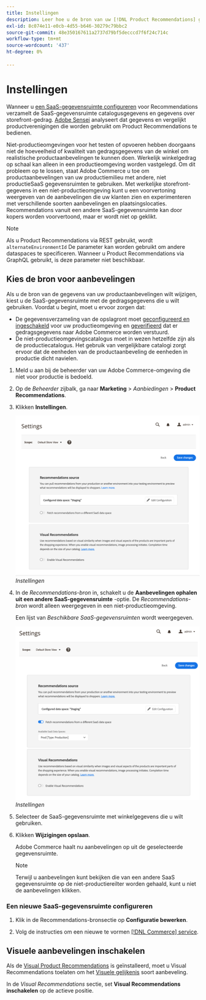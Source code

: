 ```yaml
---
title: Instellingen
description: Leer hoe u de bron van uw [!DNL Product Recommendations] gegevens en hoe te om visuele aanbevelingen toe te laten.
exl-id: 8c074e11-e0cb-4d55-b646-30279c79bbc2
source-git-commit: 48e350167611a2737d79bf5decccd7f6f24c714c
workflow-type: tm+mt
source-wordcount: '437'
ht-degree: 0%

---
```


# Instellingen

Wanneer u [een SaaS-gegevensruimte configureren](https://experienceleague.adobe.com/docs/commerce-admin/config/services/saas.html) voor Recommendations verzamelt de SaaS-gegevensruimte catalogusgegevens en gegevens over storefront-gedrag. [Adobe Sensei](https://www.adobe.com/sensei.html) analyseert dat gegevens en vergelijkt productverenigingen die worden gebruikt om Product Recommendations te bedienen.

Niet-productieomgevingen voor het testen of opvoeren hebben doorgaans niet de hoeveelheid of kwaliteit van gedragsgegevens van de winkel om realistische productaanbevelingen te kunnen doen. Werkelijk winkelgedrag op schaal kan alleen in een productieomgeving worden vastgelegd. Om dit probleem op te lossen, staat Adobe Commerce u toe om productaanbevelingen van uw productiemilieu met andere, niet productieSaaS gegevensruimten te gebruiken. Met werkelijke storefront-gegevens in een niet-productieomgeving kunt u een voorvertoning weergeven van de aanbevelingen die uw klanten zien en experimenteren met verschillende soorten aanbevelingen en plaatsingslocaties. Recommendations vanuit een andere SaaS-gegevensruimte kan door kopers worden voorvertoond, maar er wordt niet op geklikt.

>[!NOTE]
>
>Als u Product Recommendations via REST gebruikt, wordt `alternateEnvironmentId` De parameter kan worden gebruikt om andere dataspaces te specificeren. Wanneer u Product Recommendations via GraphQL gebruikt, is deze parameter niet beschikbaar.

## Kies de bron voor aanbevelingen

Als u de bron van de gegevens van uw productaanbevelingen wilt wijzigen, kiest u de SaaS-gegevensruimte met de gedragsgegevens die u wilt gebruiken. Voordat u begint, moet u ervoor zorgen dat:

- De gegevensverzameling van de opslagront moet [geconfigureerd en ingeschakeld](install-configure.md) voor uw productieomgeving en [geverifieerd](verify.md) dat er gedragsgegevens naar Adobe Commerce worden verstuurd.
- De niet-productieomgevingscatalogus moet in wezen hetzelfde zijn als de productiecatalogus. Het gebruik van vergelijkbare catalogi zorgt ervoor dat de eenheden van de productaanbeveling de eenheden in productie dicht navielen.

1. Meld u aan bij de beheerder van uw Adobe Commerce-omgeving die niet voor productie is bedoeld.

1. Op de _Beheerder_ zijbalk, ga naar **Marketing** > _Aanbiedingen_ > **Product Recommendations**.

1. Klikken **Instellingen**.

   ![productaanbevelingen, instellingen](assets/settings.png)
   _Instellingen_

1. In de _Recommendations-bron_ in, schakelt u de **Aanbevelingen ophalen uit een andere SaaS-gegevensruimte** -optie. De _Recommendations-bron_ wordt alleen weergegeven in een niet-productieomgeving.

   Een lijst van _Beschikbare SaaS-gegevensruimten_ wordt weergegeven.

   ![productaanbevelingen, instellingen](assets/settings-select-saas.png)
   _Instellingen_

1. Selecteer de SaaS-gegevensruimte met winkelgegevens die u wilt gebruiken.

1. Klikken **Wijzigingen opslaan**.

   Adobe Commerce haalt nu aanbevelingen op uit de geselecteerde gegevensruimte.

   >[!NOTE]
   >
   > Terwijl u aanbevelingen kunt bekijken die van een andere SaaS gegevensruimte op de niet-productiereilter worden gehaald, kunt u niet de aanbevelingen klikken.

### Een nieuwe SaaS-gegevensruimte configureren

1. Klik in de Recommendations-bronsectie op **Configuratie bewerken**.

1. Volg de instructies om een nieuwe te vormen [[!DNL Commerce] service](/help/landing/saas.md).

## Visuele aanbevelingen inschakelen

Als de [Visual Product Recommendations](install-configure.md) is geïnstalleerd, moet u Visual Recommendations toelaten om het [Visuele gelijkenis](type.md#visualsim) soort aanbeveling.

In de _Visual Recommendations_ sectie, set **Visual Recommendations inschakelen** op de actieve positie.
